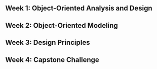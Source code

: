 <h2>Week 1: Object-Oriented Analysis and Design</h2>






<h2>Week 2: Object-Oriented Modeling</h2>






<h2>Week 3: Design Principles</h2>









<h2>Week 4: Capstone Challenge</h2>
